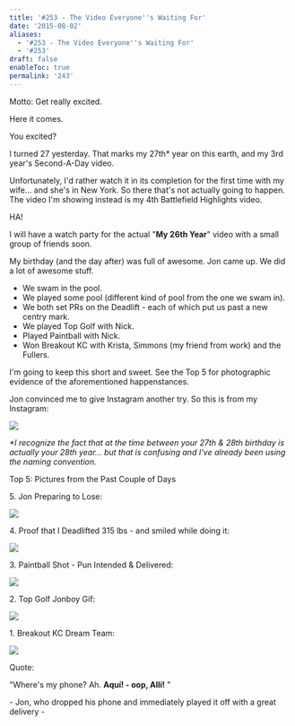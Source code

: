 ```yaml
---
title: '#253 - The Video Everyone''s Waiting For'
date: '2015-08-02'
aliases:
  - '#253 - The Video Everyone''s Waiting For'
  - '#253'
draft: false
enableToc: true
permalink: '243'
---
```


Motto: Get really excited.

  
Here it comes.

  
You excited?

  
I turned 27 yesterday. That marks my 27th\* year on this earth, and my 3rd year's Second-A-Day video.

  
Unfortunately, I'd rather watch it in its completion for the first time with my wife... and she's in New York. So there that's not actually going to happen. The video I'm showing instead is my 4th Battlefield Highlights video.

  
HA!
  
  
I will have a watch party for the actual "**My 26th Year**" video with a small group of friends soon.

  
My birthday (and the day after) was full of awesome. Jon came up. We did a lot of awesome stuff. 

* We swam in the pool.
* We played some pool (different kind of pool from the one we swam in).
* We both set PRs on the Deadlift - each of which put us past a new centry mark.
* We played Top Golf with Nick.
* Played Paintball with Nick.
* Won Breakout KC with Krista, Simmons (my friend from work) and the Fullers.
  
I'm going to keep this short and sweet. See the Top 5 for photographic evidence of the aforementioned happenstances.

  
Jon convinced me to give Instagram another try. So this is from my Instagram:

  
[![](assets/243-1.jpg)](http://4.bp.blogspot.com/-%5FZjYQ4%5FcBog/Vb7TTbDrOyI/AAAAAAAB5p4/6dkNPNgFSVI/s1600/IMG%5F20150801%5F123930.jpg)

  
_\*I recognize the fact that at the time between your 27th & 28th birthday is actually your 28th year... but that is confusing and I've already been using the naming convention._

  
Top 5: Pictures from the Past Couple of Days

5\. Jon Preparing to Lose:

  
[![](assets/243-2.png)](http://2.bp.blogspot.com/-0mKaOCuTT5c/Vb7ljnbp-wI/AAAAAAAB5rc/3m8ZVQLL0TY/s1600/%2523253%2B-%2BPool.png)
  
  
4\. Proof that I Deadlifted 315 lbs - and smiled while doing it:

  
[![](assets/243-3.png)](http://4.bp.blogspot.com/-5eKWYuP%5FEO0/Vb7jzVMg3EI/AAAAAAAB5rM/tbrOv9E9bao/s1600/%2523253%2B-%2BDeadlift.png)
  
  
3\. Paintball Shot - Pun Intended & Delivered:

  
[![](assets/243-4.png)](http://1.bp.blogspot.com/-7BxkfXfTCrA/Vb7fxsqPMtI/AAAAAAAB5qs/Gklf06J-Hg8/s1600/%2523253%2B-%2BPaintball.png)

  
2\. Top Golf Jonboy Gif:

  
[![](assets/243-5.gif)](http://2.bp.blogspot.com/-ZO8d5g8jcH8/Vb7RniZTdGI/AAAAAAAB5pY/kxlaNABHpYs/s1600/G0018212-ANIMATION.gif)

  
1\. Breakout KC Dream Team:

  
[![](assets/243-6.jpg)](http://1.bp.blogspot.com/-pijssyKcxFU/Vb7Nkex8fFI/AAAAAAAB5o8/sz9wYrwyMxY/s1600/19918%5F2842226813542%5F954105231426248262%5Fn.jpg)

  
Quote:

"Where's my phone? Ah. **Aquí! - oop, Allí!** "  

\- Jon, who dropped his phone and immediately played it off with a great delivery -
